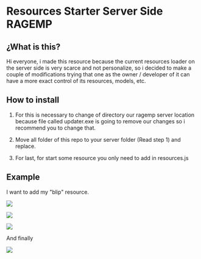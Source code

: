 # Resources Starter Server Side RAGEMP

## ¿What is this?

Hi everyone, i made this resource because the current resources loader on the server side is very scarce and not personalize, so i decided to make a couple of modifications trying that one as the owner / developer of it can have a more exact control of its resources, models, etc.

## How to install

1. For this is necessary to change of directory our ragemp server location because file called updater.exe is going to remove our changes so i recommend you to change that.

2. Move all folder of this repo to your server folder (Read step 1) and replace.

3. For last, for start some resource you only need to add in resources.js


## Example

I want to add my "blip" resource.

![](https://cdn.discordapp.com/attachments/842840007471005696/892888818808655912/unknown.png)

![](https://cdn.discordapp.com/attachments/842840007471005696/892889133121433610/unknown.png)

![](https://cdn.discordapp.com/attachments/842840007471005696/892889279947235348/unknown.png)

And finally 

![](https://cdn.discordapp.com/attachments/842840007471005696/892889545949982760/unknown.png)